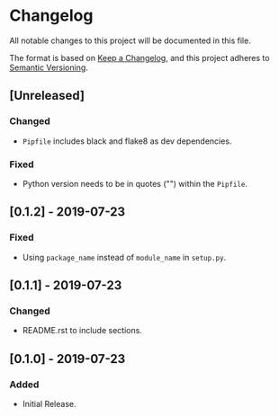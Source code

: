 # Changelog

All notable changes to this project will be documented in this file.

The format is based on [Keep a Changelog](https://keepachangelog.com/en/1.0.0/),
and this project adheres to [Semantic Versioning](https://semver.org/spec/v2.0.0.html).

## [Unreleased]
### Changed
- `Pipfile` includes black and flake8 as dev dependencies.

### Fixed
- Python version needs to be in quotes ("") within the `Pipfile`.

## [0.1.2] - 2019-07-23
### Fixed
- Using `package_name` instead of `module_name` in `setup.py`.

## [0.1.1] - 2019-07-23
### Changed
- README.rst to include sections.

## [0.1.0] - 2019-07-23
### Added
- Initial Release. 
